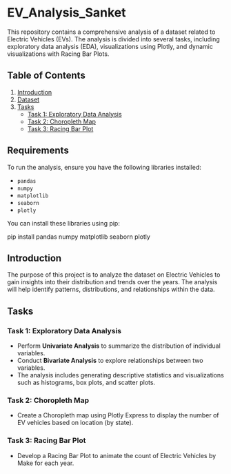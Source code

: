 # EV_Analysis_Sanket
This repository contains a comprehensive analysis of a dataset related to Electric Vehicles (EVs). The analysis is divided into several tasks, including exploratory data analysis (EDA), visualizations using Plotly, and dynamic visualizations with Racing Bar Plots.

## Table of Contents

1. [Introduction](#introduction)
2. [Dataset](#dataset)
3. [Tasks](#tasks)
   - [Task 1: Exploratory Data Analysis](#task-1-exploratory-data-analysis)
   - [Task 2: Choropleth Map](#task-2-choropleth-map)
   - [Task 3: Racing Bar Plot](#task-3-racing-bar-plot)
     
## Requirements

To run the analysis, ensure you have the following libraries installed:

- `pandas`
- `numpy`
- `matplotlib`
- `seaborn`
- `plotly`

You can install these libraries using pip:

pip install pandas numpy matplotlib seaborn plotly

## Introduction

The purpose of this project is to analyze the dataset on Electric Vehicles to gain insights into their distribution and trends over the years. The analysis will help identify patterns, distributions, and relationships within the data.

## Tasks

### Task 1: Exploratory Data Analysis
- Perform **Univariate Analysis** to summarize the distribution of individual variables.
- Conduct **Bivariate Analysis** to explore relationships between two variables.
- The analysis includes generating descriptive statistics and visualizations such as histograms, box plots, and scatter plots.

### Task 2: Choropleth Map
- Create a Choropleth map using Plotly Express to display the number of EV vehicles based on location (by state).

### Task 3: Racing Bar Plot
- Develop a Racing Bar Plot to animate the count of Electric Vehicles by Make for each year.


